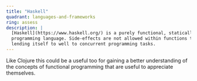 ```yaml
---
title: "Haskell"
quadrant: languages-and-frameworks
ring: assess
description: |
  [Haskell](https://www.haskell.org/) is a purely functional, statically-typed
  programming language. Side-effects are not allowed within functions thereby
  lending itself to well to concurrent programming tasks.
---
```


Like Clojure this could be a useful too for gaining a better understanding of
the concepts of functional programming that are useful to appreciate themselves.
